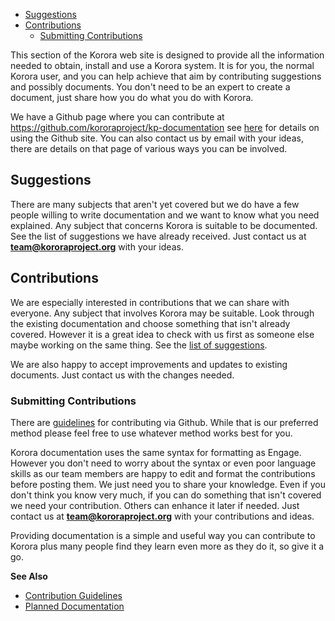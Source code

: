 - [Suggestions](#suggestions)
- [Contributions](#contributions)
    - [Submitting Contributions](#submitting-contributions)
    
This section of the Korora web site is designed to provide all the information needed to obtain, install and use a Korora system. It is for you, the normal Korora user, and you can help achieve that aim by contributing suggestions and possibly documents. You don't need to be an expert to create a document, just share how you do what you do with Korora.

We have a Github page where you can contribute at <https://github.com/kororaproject/kp-documentation> see [here](https://kororaproject.org/support/documentation/contribution-guidelines) for details on using the Github site. You can also contact us by email with your ideas, there are details on that page of various ways you can be involved.

<a name="suggestions"></a>
## Suggestions

There are many subjects that aren't yet covered but we do have a few people willing to write documentation and we want to know what you need explained. Any subject that concerns Korora is suitable to be documented. See the list of suggestions we have already received. Just contact us at **team@kororaproject.org** with your ideas.

<a name="contributions"></a>
## Contributions

We are especially interested in contributions that we can share with everyone. Any subject that involves Korora may be suitable. Look through the existing documentation and choose something that isn't already covered. However it is a great idea to check with us first as someone else maybe working on the same thing. See the [list of suggestions](https://github.com/kororaproject/kp-documentation/wiki/Planned-Documentation).

We are also happy to accept improvements and updates to existing documents. Just contact us with the changes needed.

<a name="submitting-contributions"></a>
### Submitting Contributions

There are [guidelines](https://github.com/kororaproject/kp-documentation/wiki/Contribution-Guidelines) for contributing via Github. While that is our preferred method please feel free to use whatever method works best for you.

Korora documentation uses the same syntax for formatting as Engage. However you don't need to worry about the syntax or even poor language skills as our team members are happy to edit and format the contributions before posting them. We just need you to share your knowledge. Even if you don't think you know very much, if you can do something that isn't covered we need your contribution. Others can enhance it later if needed. Just contact us at **team@kororaproject.org** with your contributions and ideas.

Providing documentation is a simple and useful way you can contribute to Korora plus many people find they learn even more as they do it, so give it a go.


**See Also**  

- [Contribution Guidelines](https://kororaproject.org/support/documentation/contribution-guidelines)
- [Planned Documentation](https://kororaproject.org/support/documentation/planned-documentation)
